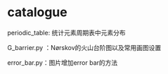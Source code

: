# catalogue
periodic_table: 统计元素周期表中元素分布

G_barrier.py ：Nørskov的火山台阶图以及常用画图设置

error_bar.py：图片增加error bar的方法
